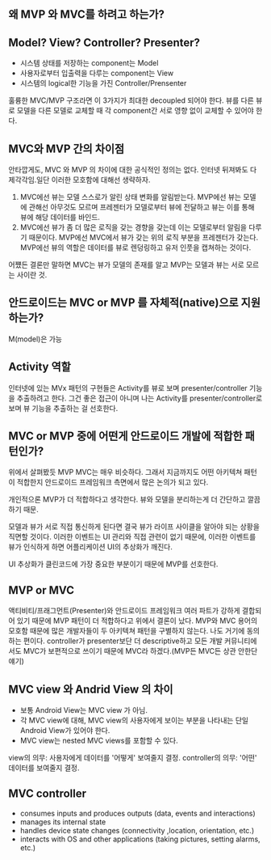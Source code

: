## 왜 MVP 와 MVC를 하려고 하는가?

## Model? View? Controller? Presenter?
- 시스템 상태를 저장하는 component는 Model
- 사용자로부터 입출력을 다루는 component는 View
- 시스템의 logical한 기능을 가진 Controller/Prensenter

훌륭한 MVC/MVP 구조라면 이 3가지가 최대한 decoupled 되어야 한다.
뷰를 다른 뷰로 모델을 다른 모델로 교체할 때 각 component간 서로 영향 없이 교체할 수 있어야 한다.

## MVC와 MVP 간의 차이점
안타깝게도, MVC 와 MVP 의 차이에 대한 공식적인 정의는 없다. 인터넷 뒤져봐도 다 제각각임.일단 이러한 모호함에 대해선 생략하자.

1. MVC에선 뷰는 모델 스스로가 알린 상태 변화를 알림받는다. MVP에선 뷰는 모델에 관해선 아무것도 모르며 프레젠터가 모델로부터 뷰에 전달하고 뷰는 이를 통해 뷰에 해당 데이터를 바인드.
2. MVC에선 뷰가 좀 더 많은 로직을 갖는 경향을 갖는데 이는 모델로부터 알림을 다루기 때문이다. MVP에선 MVC에서 뷰가 갖는 위의 로직 부분을 프레젠터가 갖는다. MVP에선 뷰의 역할은 데이터를 뷰로 렌덩링하고 유저 인풋을 캡쳐하는 것이다.

어쩄든 결론만 말하면 MVC는 뷰가 모델의 존재를 알고 MVP는 모델과 뷰는 서로 모르는 사이란 것.

## 안드로이드는 MVC or MVP 를 자체적(native)으로 지원하는가?

M(model)은 가능

## Activity 역할
인터넷에 있는 MVx 패턴의 구현들은 Activity를 뷰로 보며 presenter/controller 기능을 추출하려고 한다. 그건 좋은 접근이 아니며 나는 Activity를 presenter/controller로 보며 뷰 기능을 추출하는 걸 선호한다. 

## MVC or MVP 중에 어떤게 안드로이드 개발에 적합한 패턴인가?
위에서 살펴봤듯 MVP MVC는 매우 비슷하다. 그래서 지금까지도 어떤 아키텍쳐 패턴이 적합한지 안드로이드 프레임워크 측면에서 많은 논의가 되고 있다.

개인적으론 MVP가 더 적합하다고 생각한다. 뷰와 모델을 분리하는게 더 간단하고 깔끔하기 때문.

모델과 뷰가 서로 직접 통신하게 된다면 결국 뷰가 라이프 사이클을 알아야 되는 상황을 직면할 것이다. 이러한 이벤트는 UI 관리와 직접 관련이 없기 때문에, 이러한 이벤트를 뷰가 인식하게 하면 어플리케이션 UI의 추상화가 깨진다.

UI 추상화가 클린코드에 가장 중요한 부분이기 때문에 MVP를 선호한다.

## MVP or MVC
액티비티/프래그먼트(Presenter)와 안드로이드 프레임워크 여러 파트가 강하게 결합되어 있기 때문에 MVP 패턴이 더 적합하다고 위에서 결론이 났다.
MVP와 MVC 용어의 모호함 때문에 많은 개발자들이 두 아키텍쳐 패턴을 구별하지 않는다. 나도 거기에 동의하는 편이다.
controller가 presenter보단 더 descriptive하고 모든 개발 커뮤니티에서도 MVC가 보편적으로 쓰이기 때문에 MVC라 하겠다.(MVP든 MVC든 상관 안한단 얘기)

## MVC view 와 Andrid View 의 차이
- 보통 Android View는 MVC view 가 아님.
- 각 MVC view에 대해, MVC view의 사용자에게 보이는 부분을 나타내는 단일 Android View가 있어야 한다.
- MVC view는 nested MVC views를 포함할 수 있다.

view의 의무: 사용자에게 데이터를 '어떻게' 보여줄지 결정.
controller의 의무: '어떤' 데이터를 보여줄지 결정.

## MVC controller

- consumes inputs and produces outputs (data, events and interactions)
- manages its internal state
- handles device state changes (connectivity ,location, orientation, etc.)
- interacts with OS and other applications (taking pictures, setting alarms, etc.)
